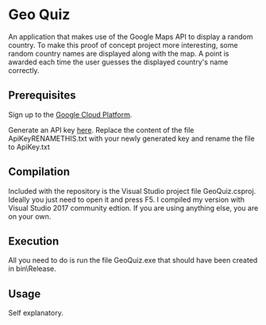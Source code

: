 # Geo Quiz

An application that makes use of the Google Maps API to display a random country. To make this proof of concept project more interesting, some random country names are displayed along with the map. A point is awarded each time the user guesses the displayed country's name correctly.

## Prerequisites

Sign up to the [Google Cloud Platform](https://cloud.google.com).

Generate an API key [here](https://developers.google.com/maps/documentation/static-maps/). Replace the content of the file ApiKeyRENAMETHIS.txt with your newly generated key and rename the file to ApiKey.txt


## Compilation

Included with the repository is the Visual Studio project file GeoQuiz.csproj. Ideally you just need to open it and press F5. I compiled my version with Visual Studio 2017 community edtion. If you are using anything else, you are on your own.

## Execution

All you need to do is run the file GeoQuiz.exe that should have been created in bin\Release.

## Usage

Self explanatory.